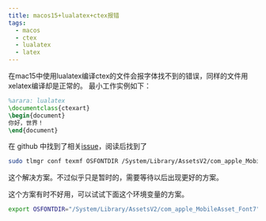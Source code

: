 ```yaml
---
title: macos15+lualatex+ctex报错
tags:
  - macos
  - ctex
  - lualatex
  - latex
---
```


在mac15中使用lualatex编译ctex的文件会报字体找不到的错误，同样的文件用xelatex编译却是正常的。
最小工作实例如下：
```latex
%arara: lualatex
\documentclass{ctexart}
\begin{document}
你好，世界！
\end{document}
```

在 github 中找到了相关[issue](https://github.com/CTeX-org/ctex-kit/issues/722)，阅读后找到了
```bash
sudo tlmgr conf texmf OSFONTDIR /System/Library/AssetsV2/com_apple_MobileAsset_Font7

```
这个解决方案。不过似乎只是暂时的，需要等待以后出现更好的方案。

这个方案有时不好用，可以试试下面这个环境变量的方案。
```bash
export OSFONTDIR="/System/Library/AssetsV2/com_apple_MobileAsset_Font7"
```

